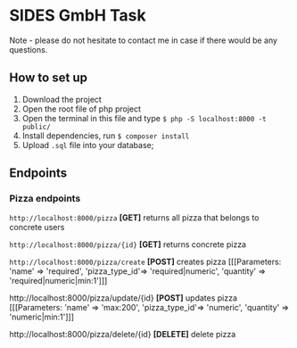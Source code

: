 # SIDES GmbH Task

Note - please do not hesitate to contact me in case if there would be any questions.

## How to set up
  1. Download the project
  2. Open the root file of php project
  3. Open the terminal in this file and type `$ php -S localhost:8000 -t public/`
  4. Install dependencies, run `$ composer install`
  5. Upload `.sql` file into your database;
  
## Endpoints

### Pizza endpoints

`http://localhost:8000/pizza` **[GET]** returns all pizza that belongs to concrete users

`http://localhost:8000/pizza/{id}` **[GET]** returns concrete pizza

`http://localhost:8000/pizza/create` **[POST]** creates pizza [[[Parameters: 'name' => 'required', 'pizza_type_id'=> 'required|numeric', 'quantity' => 'required|numeric|min:1']]]

http://localhost:8000/pizza/update/{id} **[POST]** updates pizza [[[Parameters: 'name' => 'max:200', 'pizza_type_id'=> 'numeric', 'quantity' => 'numeric|min:1']]]

http://localhost:8000/pizza/delete/{id} **[DELETE]** delete pizza
